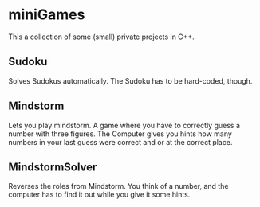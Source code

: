 # miniGames
This a collection of some (small) private projects in C++.

## Sudoku
Solves Sudokus automatically. The Sudoku has to be hard-coded, though.

## Mindstorm
Lets you play mindstorm. A game where you have to correctly guess a number with three figures. The Computer gives you hints how many numbers in your last guess were correct and or at the correct place.

## MindstormSolver
Reverses the roles from Mindstorm. You think of a number, and the computer has to find it out while you give it some hints.
